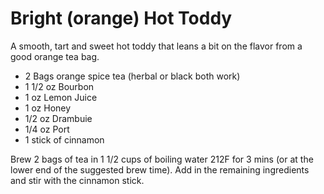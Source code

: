 Bright (orange) Hot Toddy
=========================
A smooth, tart and sweet hot toddy that leans a bit on the flavor from a good orange tea bag.

- 2 Bags orange spice tea (herbal or black both work)
- 1 1/2 oz Bourbon 
- 1 oz Lemon Juice
- 1 oz Honey
- 1/2 oz Drambuie
- 1/4 oz Port
- 1 stick of cinnamon

Brew 2 bags of tea in 1 1/2 cups of boiling water 212F for 3 mins (or at the lower end of the suggested brew time). Add in the remaining ingredients and stir with the cinnamon stick. 
